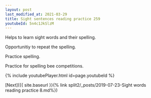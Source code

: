 ```yaml
---
layout: post
last_modified_at: 2021-03-29
title: Sight sentences reading practice 259
youtubeId: 5n4c1JkSlzM
---
```

 
 
Helps to learn sight words and their spelling.

Opportunitiy to repeat the spelling. 

Practice spelling. 
 
Practice for spelling bee competitions. 
 
{% include youtubePlayer.html id=page.youtubeId %}
 
 

[Next]({{ site.baseurl }}{% link  split2/_posts/2019-07-23-Sight words reading practice 8.md%})
 
